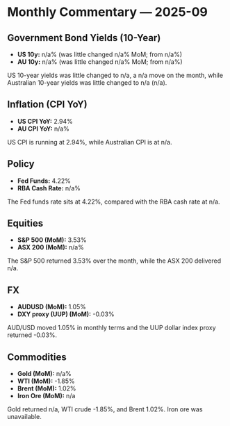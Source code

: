 # Monthly Commentary — 2025-09

## Government Bond Yields (10-Year)
- **US 10y:** n/a% (was little changed n/a% MoM; from n/a%)
- **AU 10y:** n/a% (was little changed n/a% MoM; from n/a%)

US 10-year yields was little changed to n/a, a n/a move on the month, while Australian 10-year yields was little changed to n/a (n/a).

## Inflation (CPI YoY)
- **US CPI YoY:** 2.94%
- **AU CPI YoY:** n/a%

US CPI is running at 2.94%, while Australian CPI is at n/a.

## Policy
- **Fed Funds:** 4.22%
- **RBA Cash Rate:** n/a%

The Fed funds rate sits at 4.22%, compared with the RBA cash rate at n/a.

## Equities
- **S&P 500 (MoM):** 3.53%
- **ASX 200 (MoM):** n/a%

The S&amp;P 500 returned 3.53% over the month, while the ASX 200 delivered n/a.

## FX
- **AUDUSD (MoM):** 1.05%
- **DXY proxy (UUP) (MoM):** -0.03%

AUD/USD moved 1.05% in monthly terms and the UUP dollar index proxy returned -0.03%.

## Commodities
- **Gold (MoM):** n/a%
- **WTI (MoM):** -1.85%
- **Brent (MoM):** 1.02%
- **Iron Ore (MoM):** n/a

Gold returned n/a, WTI crude -1.85%, and Brent 1.02%. Iron ore was unavailable.